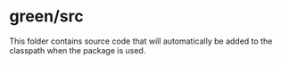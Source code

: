 # green/src

This folder contains source code that will automatically be added to the classpath when
the package is used.
